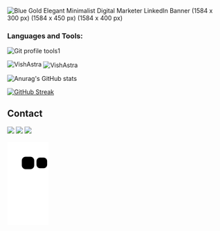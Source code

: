 
![Blue Gold Elegant Minimalist Digital Marketer LinkedIn Banner (1584 x 300 px) (1584 x 450 px) (1584 x 400 px)](https://github.com/VishAstra/VishAstra/assets/122463168/9e1f49dd-a9b4-4101-84ad-e17e047303fd)





<!--
**VishAstra/VishAstra** is a ✨ _special_ ✨ repository because its `README.md` (this file) appears on your GitHub profile.

Here are some ideas to get you started:

- 🔭 I’m currently working on ...
- 🌱 I’m currently learning ...
- 👯 I’m looking to collaborate on ...
- 🤔 I’m looking for help with ...
- 💬 Ask me about ...
- 📫 How to reach me: ...
- 😄 Pronouns: ...
- ⚡ Fun fact: ...
-->

<h3 align="left">Languages and Tools:</h3>


![Git profile tools1](https://github.com/VishAstra/VishAstra/assets/122463168/3991d1c6-d8b2-4914-a88e-2a275df80635)


<p><img align="left" src="https://github-readme-stats.vercel.app/api/top-langs?username=VishAstra&show_icons=true&locale=en&layout=compact" alt="VishAstra" /></p>

<p>&nbsp;<img align="center" src="https://github-readme-stats.vercel.app/api?username=VishAstra&show_icons=true&locale=en" alt="VishAstra" /></p>


![Anurag's GitHub stats](https://github-readme-stats.vercel.app/api?username=anuraghazra&show_icons=true&theme=radical)

<a href="https://git.io/streak-stats"><img src="https://github-readme-streak-stats.herokuapp.com?user=VishAstra&theme=ambient-gradient" alt="GitHub Streak" /></a>

## Contact 
<div> 
  <a href="https://www.linkedin.com/in/vishnuchandran" target="_blank"><img src="https://img.shields.io/badge/-LinkedIn-%230077B5?style=for-the-badge&logo=linkedin&logoColor=white" target="_blank"></a> 
  <a href="https://instagram.com/vishc_11" target="_blank"><img src="https://img.shields.io/badge/-Instagram-%23E4405F?style=for-the-badge&logo=instagram&logoColor=white" target="_blank"></a>
  <a href = "mailto: vishnuchandran911@gmail.com"><img src="https://img.shields.io/badge/-Gmail-%23333?style=for-the-badge&logo=gmail&logoColor=white" target="_blank"></a>
 </br>
</br>
<picture>
  <source media="(prefers-color-scheme: dark)" srcset="https://raw.githubusercontent.com/vishastra/vishastra/output/github-contribution-grid-snake-dark.svg">
  <source media="(prefers-color-scheme: light)" srcset="https://raw.githubusercontent.com/vishastra/vishastra/output/github-contribution-grid-snake.svg">
  <img alt="github contribution grid snake animation" src="https://raw.githubusercontent.com/vishastra/vishastra/output/github-contribution-grid-snake.svg">
</picture>
 
</div>
